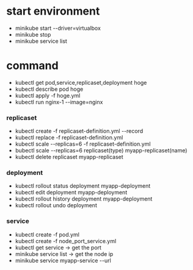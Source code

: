 # start environment

- minikube start --driver=virtualbox
- minikube stop
- minikube service list


# command
- kubectl get pod,service,replicaset,deployment hoge
- kubectl describe pod hoge
- kubectl apply -f hoge.yml
- kubectl run nginx-1 --image=nginx

### replicaset

- kubectl create -f replicaset-definition.yml --record
- kubectl replace -f replicaset-definition.yml
- kubectl scale --replicas=6 -f replicaset-definition.yml
- bubectl scale --replicas=6 replicaset(type) myapp-replicaset(name)
- kubectl delete replicaset myapp-replicaset


### deployment

- kubectl rollout status deployment  myapp-deployment
- kubectl edit deployment myapp-deployment
- kubectl rollout history deployment  myapp-deployment
- kubectl rollout undo deployment

### service

- kubectl create -f pod.yml
- kubectl create -f node_port_service.yml
- kubectl get service → get the port
- minikube service list → get the node ip
- minikube service myapp-service --url
